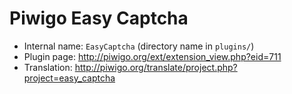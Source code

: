 # Piwigo Easy Captcha

* Internal name: `EasyCaptcha` (directory name in `plugins/`)
* Plugin page: http://piwigo.org/ext/extension_view.php?eid=711
* Translation: http://piwigo.org/translate/project.php?project=easy_captcha